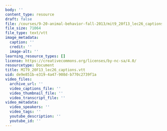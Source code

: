```yaml
---
body: ''
content_type: resource
draft: false
file: /courses/9-20-animal-behavior-fall-2013/mit9_20f13_lec26_captions.vtt
file_size: 71064
file_type: text/vtt
image_metadata:
  caption: ''
  credit: ''
  image-alt: ''
learning_resource_types: []
license: https://creativecommons.org/licenses/by-nc-sa/4.0/
resourcetype: Document
title: MIT9_20F13_lec26_captions.vtt
uid: de9e851b-e319-4a47-908d-b770c2739f1a
video_files:
  archive_url: ''
  video_captions_file: ''
  video_thumbnail_file: ''
  video_transcript_file: ''
video_metadata:
  video_speakers: ''
  video_tags: ''
  youtube_description: ''
  youtube_id: ''
---
```

